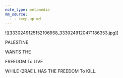 ```yaml
---
note_type: metamedia
mm_source:
  - - keep-up.md
---
```


![[3330249125152106968_3330249120471186353.jpg]]

PALESTINE

WANTS THE

FREEDOM
To LIVE

WHILE (2RAE L
HAS THE
FREEDOM
To KILL.


